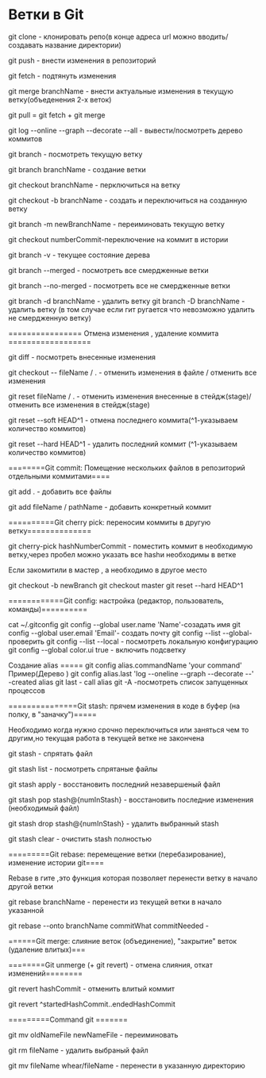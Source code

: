# Ветки в Git

git clone - клонировать репо(в конце адреса url можно вводить/создавать название директории)

git push - внести изменения в репозиторий

git fetch - подтянуть изменения

git merge branchName - внести актуальные изменения в текущую ветку(объеденения 2-х веток)

git pull = git fetch + git merge

git log --online --graph --decorate --all - вывести/посмотреть дерево коммитов

git branch - посмотреть текущую ветку

git branch branchName - создание ветки

git checkout branchName - перключиться на ветку

git checkout -b branchName - создать и переключиться на созданную ветку

git branch -m newBranchName - переиминовать текущую ветку

git checkout numberCommit-переключение на коммит в истории

git branch -v - текущее состояние дерева

git branch --merged - посмотреть все смердженные ветки

git branch --no-merged - посмотреть все не смердженные ветки

git branch -d branchName - удалить ветку
git branch -D branchName - удалить ветку (в том случае если гит ругается что невозможно удалить не смердженную ветку)

================ Отмена изменения , удаление коммита ==================

git diff - посмотреть внесенные изменения

git checkout -- fileName / . - отменить изменения в файле / отменить все изменения

git reset fileName / . - отменить изменения внесенные в стейдж(stage)/ отменить все изменения в стейдж(stage)

git reset --soft HEAD^1 - отмена последнего коммита(^1-указываем количество коммитов)

git reset --hard HEAD^1 - удалить последний коммит (^1-указываем количество коммитов)

========Git commit: Помещение нескольких файлов в репозиторий отдельными коммитами====

git add . - добавить все файлы

git add fileName / pathName - добавить конкретный коммит

==========Git cherry pick: переносим коммиты в другую ветку==============

git cherry-pick hashNumberCommit - поместить коммит в необходимую ветку,через пробел можно указать все hashи необходимы в ветке

Если закомитили в мастер , а необходимо в другое место

git checkout -b newBranch
git checkout master
git reset --hard HEAD^1

============Git config: настройка (редактор, пользователь, команды)==========

cat ~/.gitconfig
git config --global user.name 'Name'-созадать имя
git config --global user.email 'Email'- создать почту
git config --list --global- проверить
git config --list --local - посмотреть локальную конфигурацию
git config --global color.ui true - включить подсветку

Создание alias =====
git config alias.commandName 'your command'
Пример(Дерево )
git config alias.last 'log --oneline --graph --decorate --' -created alias
git last - call alias
git -A -посмотреть список запущенных процессов

===============Git stash: прячем изменения в коде в буфер (на полку, в "заначку")=====

Необходимо когда нужно срочно переключиться или заняться чем то другим,но текущая работа в текущей ветке не закончена

git stash - спрятать файл

git stash list - посмотреть спрятаные файлы

git stash apply - восстановить последний незавершеный файл

git stash pop stash@{numInStash} - восстановить последние изменения (необходимый файл)

git stash drop stash@{numInStash} - удалить выбранный stash

git stash clear - очистить stash полностью

=========Git rebase: перемещение ветки (перебазирование), изменение истории git====

Rebase в гите ,это функция которая позволяет перенести ветку в начало другой ветки

git rebase branchName - перенести из текущей ветки в начало указанной

git rebase --onto branchName commitWhat commitNeeded -

======Git merge: слияние веток (объединение), "закрытие" веток (удаление влитых)===

========Git unmerge (+ git revert) - отмена слияния, откат изменений========

git revert hashCommit - отменить влитый коммит

git revert ^startedHashCommit..endedHashCommit

=========Command git =======

git mv oldNameFile newNameFile - переиминовать

git rm fileName - удалить выбраный файл

git mv fileName whear/fileName - перенести в указанную директорию
